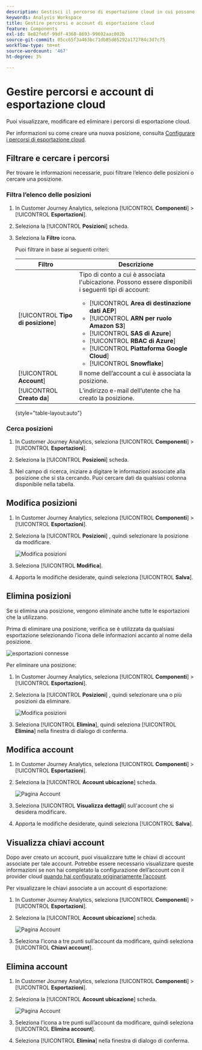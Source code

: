 ```yaml
---
description: Gestisci il percorso di esportazione cloud in cui possono essere inviati i dati del Customer Journey Analytics
keywords: Analysis Workspace
title: Gestire percorsi e account di esportazione cloud
feature: Components
exl-id: 8e82fe6f-99df-4360-8693-99692aac002b
source-git-commit: 05cc65f3a463bc71db85d85292a172784c3d7c75
workflow-type: tm+mt
source-wordcount: '467'
ht-degree: 3%

---
```


# Gestire percorsi e account di esportazione cloud

Puoi visualizzare, modificare ed eliminare i percorsi di esportazione cloud.

Per informazioni su come creare una nuova posizione, consulta [Configurare i percorsi di esportazione cloud](/help/components/exports/cloud-export-locations.md).

## Filtrare e cercare i percorsi

Per trovare le informazioni necessarie, puoi filtrare l’elenco delle posizioni o cercare una posizione.

### Filtra l’elenco delle posizioni

1. In Customer Journey Analytics, seleziona [!UICONTROL **Componenti**] > [!UICONTROL **Esportazioni**].

1. Seleziona la [!UICONTROL **Posizioni**] scheda.

1. Seleziona la **Filtro** icona.

   <!-- add screenshot -->

   Puoi filtrare in base ai seguenti criteri:

   | Filtro | Descrizione |
   |---------|----------|
   | [!UICONTROL **Tipo di posizione**]<!--should this be changed to Account type?--> | Tipo di conto a cui è associata l&#39;ubicazione. Possono essere disponibili i seguenti tipi di account: <ul><li>[!UICONTROL **Area di destinazione dati AEP**]</li><li>[!UICONTROL **ARN per ruolo Amazon S3**]</li><li>[!UICONTROL **SAS di Azure**]</li><li>[!UICONTROL **RBAC di Azure**]</li><li>[!UICONTROL **Piattaforma Google Cloud**]</li><li>[!UICONTROL **Snowflake**]</li></ul> |
   | [!UICONTROL **Account**] | Il nome dell’account a cui è associata la posizione. |
   | [!UICONTROL **Creato da**] | L’indirizzo e-mail dell’utente che ha creato la posizione. |

   {style="table-layout:auto"}

### Cerca posizioni

1. In Customer Journey Analytics, seleziona [!UICONTROL **Componenti**] > [!UICONTROL **Esportazioni**].

1. Seleziona la [!UICONTROL **Posizioni**] scheda.

1. Nel campo di ricerca, iniziare a digitare le informazioni associate alla posizione che si sta cercando. Puoi cercare dati da qualsiasi colonna disponibile nella tabella.

## Modifica posizioni

1. In Customer Journey Analytics, seleziona [!UICONTROL **Componenti**] > [!UICONTROL **Esportazioni**].

1. Seleziona la [!UICONTROL **Posizioni**] , quindi selezionare la posizione da modificare.

   ![Modifica posizioni](assets/locations-edit.png)

1. Seleziona [!UICONTROL **Modifica**].

1. Apporta le modifiche desiderate, quindi seleziona [!UICONTROL **Salva**].

## Elimina posizioni

Se si elimina una posizione, vengono eliminate anche tutte le esportazioni che la utilizzano.

Prima di eliminare una posizione, verifica se è utilizzata da qualsiasi esportazione selezionando l’icona delle informazioni accanto al nome della posizione.

![esportazioni connesse](assets/location-connected-exports.png)

Per eliminare una posizione:

1. In Customer Journey Analytics, seleziona [!UICONTROL **Componenti**] > [!UICONTROL **Esportazioni**].

1. Seleziona la [!UICONTROL **Posizioni**] , quindi selezionare una o più posizioni da eliminare.

   ![Modifica posizioni](assets/locations-edit.png)

1. Seleziona [!UICONTROL **Elimina**], quindi seleziona [!UICONTROL **Elimina**] nella finestra di dialogo di conferma.

## Modifica account

1. In Customer Journey Analytics, seleziona [!UICONTROL **Componenti**] > [!UICONTROL **Esportazioni**].

1. Seleziona la [!UICONTROL **Account ubicazione**] scheda.

   ![Pagina Account](assets/account-page.png)

1. Seleziona [!UICONTROL **Visualizza dettagli**] sull&#39;account che si desidera modificare.

1. Apporta le modifiche desiderate, quindi seleziona [!UICONTROL **Salva**].

## Visualizza chiavi account

Dopo aver creato un account, puoi visualizzare tutte le chiavi di account associate per tale account. Potrebbe essere necessario visualizzare queste informazioni se non hai completato la configurazione dell’account con il provider cloud [quando hai configurato originariamente l’account](/help/components/exports/cloud-export-accounts.md).

Per visualizzare le chiavi associate a un account di esportazione:

1. In Customer Journey Analytics, seleziona [!UICONTROL **Componenti**] > [!UICONTROL **Esportazioni**].

1. Seleziona la [!UICONTROL **Account ubicazione**] scheda.

   ![Pagina Account](assets/account-page.png)

1. Seleziona l’icona a tre punti sull’account da modificare, quindi seleziona [!UICONTROL **Chiavi account**].

## Elimina account

1. In Customer Journey Analytics, seleziona [!UICONTROL **Componenti**] > [!UICONTROL **Esportazioni**].

1. Seleziona la [!UICONTROL **Account ubicazione**] scheda.

   ![Pagina Account](assets/account-page.png)

1. Seleziona l’icona a tre punti sull’account da modificare, quindi seleziona [!UICONTROL **Elimina account**].

1. Seleziona [!UICONTROL **Elimina**] nella finestra di dialogo di conferma.
